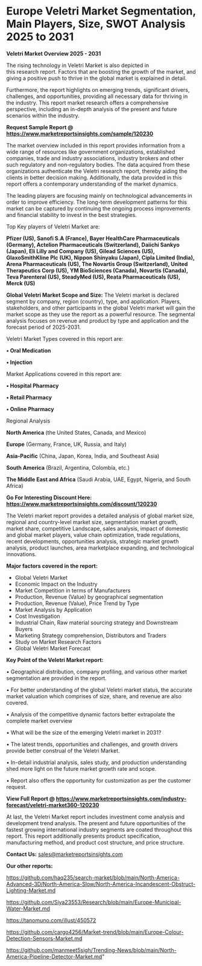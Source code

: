 # Europe Veletri Market Segmentation, Main Players, Size, SWOT Analysis 2025 to 2031

<Strong> Veletri Market Overview 2025 - 2031</strong>

The rising technology in Veletri Market is also depicted in this research report. Factors that are boosting the growth of the market, and giving a positive push to thrive in the global market is explained in detail.

Furthermore, the report highlights on emerging trends, significant drivers, challenges, and opportunities, providing all necessary data for thriving in the industry. This report market research offers a comprehensive perspective, including an in-depth analysis of the present and future scenarios within the industry.

<strong>Request Sample Report @ <a href=https://www.marketreportsinsights.com/sample/120230>https://www.marketreportsinsights.com/sample/120230</a></strong>

The market overview included in this report provides information from a wide range of resources like government organizations, established companies, trade and industry associations, industry brokers and other such regulatory and non-regulatory bodies. The data acquired from these organizations authenticate the Veletri research report, thereby aiding the clients in better decision making. Additionally, the data provided in this report offers a contemporary understanding of the market dynamics.

The leading players are focusing mainly on technological advancements in order to improve efficiency. The long-term development patterns for this market can be captured by continuing the ongoing process improvements and financial stability to invest in the best strategies.

Top Key players of Veletri Market are:

<strong>Pfizer (US), Sanofi S.A (France), Bayer HealthCare Pharmaceuticals (Germany), Actelion Pharmaceuticals (Switzerland), Daiichi Sankyo (Japan), Eli Lilly and Company (US), Gilead Sciences (US), GlaxoSmithKline Plc (UK), Nippon Shinyaku (Japan), Cipla Limited (India), Arena Pharmaceuticals (US), The Novartis Group (Switzerland), United Therapeutics Corp (US), YM BioSciences (Canada), Novartis (Canada), Teva Parenteral (US), SteadyMed (US), Reata Pharmaceuticals (US), Merck (US)</strong>

<strong><b>Global Veletri Market Scope and Size:</b></strong>
The Veletri market is declared segment by company, region (country), type, and application. Players, stakeholders, and other participants in the global Veletri market will gain the market scope as they use the report as a powerful resource. The segmental analysis focuses on revenue and product by type and application and the forecast period of 2025-2031.

Veletri Market Types covered in this report are:

<strong>• Oral Medication

• Injection</strong>

Market Applications covered in this report are:

<strong>• Hospital Pharmacy

• Retail Pharmacy

• Online Pharmacy</strong> 

Regional Analysis

<strong>North America</strong> (the United States, Canada, and Mexico)

<strong>Europe</strong> (Germany, France, UK, Russia, and Italy)

<strong>Asia-Pacific</strong> (China, Japan, Korea, India, and Southeast Asia)

<strong>South America</strong> (Brazil, Argentina, Colombia, etc.)

<strong>The Middle East and Africa</strong> (Saudi Arabia, UAE, Egypt, Nigeria, and South Africa)

<strong>Go For Interesting Discount Here: <a href=https://www.marketreportsinsights.com/discount/120230>https://www.marketreportsinsights.com/discount/120230</a></strong>

The Veletri market report provides a detailed analysis of global market size, regional and country-level market size, segmentation market growth, market share, competitive Landscape, sales analysis, impact of domestic and global market players, value chain optimization, trade regulations, recent developments, opportunities analysis, strategic market growth analysis, product launches, area marketplace expanding, and technological innovations.

<strong><b>Major factors covered in the report:</b></strong>
<ul>
  <li>Global Veletri Market </li>
  <li>Economic Impact on the Industry</li>
  <li>Market Competition in terms of Manufacturers</li>
  <li>Production, Revenue (Value) by geographical segmentation</li>
  <li>Production, Revenue (Value), Price Trend by Type</li>
  <li>Market Analysis by Application</li>
  <li>Cost Investigation</li>
  <li>Industrial Chain, Raw material sourcing strategy and Downstream Buyers</li>
  <li>Marketing Strategy comprehension, Distributors and Traders</li>
  <li>Study on Market Research Factors</li>
  <li>Global Veletri Market Forecast</li>
</ul>

<strong><b>Key Point of the Veletri Market report:</b></strong>

• Geographical distribution, company profiling, and various other market segmentation are provided in the report.

• For better understanding of the global Veletri market status, the accurate market valuation which comprises of size, share, and revenue are also covered.

• Analysis of the competitive dynamic factors better extrapolate the complete market overview

• What will be the size of the emerging Veletri market in 2031?

• The latest trends, opportunities and challenges, and growth drivers provide better construal of the Veletri Market.

• In-detail industrial analysis, sales study, and production understanding shed more light on the future market growth rate and scope.

• Report also offers the opportunity for customization as per the customer request.

<strong><b>View Full Report @ <a href=https://www.marketreportsinsights.com/industry-forecast/veletri-market360-120230>https://www.marketreportsinsights.com/industry-forecast/veletri-market360-120230</a></b></strong>


At last, the Veletri Market report includes investment come analysis and development trend analysis. The present and future opportunities of the fastest growing international industry segments are coated throughout this report. This report additionally presents product specification, manufacturing method, and product cost structure, and price structure.

<strong>Contact Us:</strong>
sales@marketreportsinsights.com

<strong>Our other reports:</strong>

<a href=https://github.com/haq235/search-market/blob/main/North-America-Advanced-3D/North-America-Slow/North-America-Incandescent-Obstruct-Lighting-Market.md>https://github.com/haq235/search-market/blob/main/North-America-Advanced-3D/North-America-Slow/North-America-Incandescent-Obstruct-Lighting-Market.md</a>

<a href=https://github.com/Siya23553/Research/blob/main/Europe-Municipal-Water-Market.md>https://github.com/Siya23553/Research/blob/main/Europe-Municipal-Water-Market.md</a>

<a href=https://tanomuno.com/illust/450572>https://tanomuno.com/illust/450572</a>

<a href=https://github.com/cargo4256/Market-trend/blob/main/Europe-Colour-Detection-Sensors-Market.md>https://github.com/cargo4256/Market-trend/blob/main/Europe-Colour-Detection-Sensors-Market.md</a>

<a href=https://github.com/manmeet5sigh/Trending-News/blob/main/North-America-Pipeline-Detector-Market.md>https://github.com/manmeet5sigh/Trending-News/blob/main/North-America-Pipeline-Detector-Market.md</a>"
